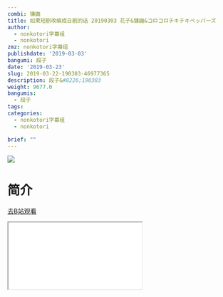 ```yaml
---
combi: 镰鼬
title: 如果短剧改编成日剧的话 20190303 花子&镰鼬&コロコロチキチキペッパーズ
author:
  - nonkotori字幕组
  - nonkotori
zmz: nonkotori字幕组
publishdate: '2019-03-03'
bangumi: 段子
date: '2019-03-23'
slug: 2019-03-22-190303-46977365
description: 段子&#8226;190303
weight: 9677.0
bangumis:
  - 段子
tags:
categories:
  - nonkotori字幕组
  - nonkotori

brief: ""
---
```

![](https://i.imgur.com/Xv24LTL.jpg)
# 简介  
  

[去B站观看](https://www.bilibili.com/video/av46977365/)
<div class ="resp-container"><iframe class="testiframe" src="//player.bilibili.com/player.html?aid=46977365"", scrolling="no", allowfullscreen="true" > </iframe></div> 
